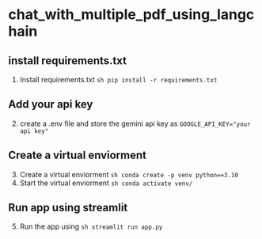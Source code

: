 ﻿# chat_with_multiple_pdf_using_langchain

## install requirements.txt 
1. Install requirements.txt `sh pip install -r requirements.txt`

## Add your api key
2. create a .env file and store the gemini api key as `GOOGLE_API_KEY="your api key"`

## Create a virtual enviorment
3. Create a virtual enviorment `sh conda create -p venv python==3.10`
4. Start the virtual enviorment `sh conda activate venv/`

## Run app using streamlit
5. Run the app using `sh streamlit run app.py`
